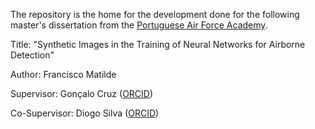 The repository is the home for the development done for the following master's dissertation from the [Portuguese Air Force Academy](https://academiafa.edu.pt/).

Title: "Synthetic Images in the Training of Neural Networks for Airborne Detection"

Author: Francisco Matilde

Supervisor: Gonçalo Cruz ([ORCID](https://orcid.org/0000-0003-3496-3561))

Co-Supervisor: Diogo Silva ([ORCID](https://orcid.org/0000-0003-1557-3082))
